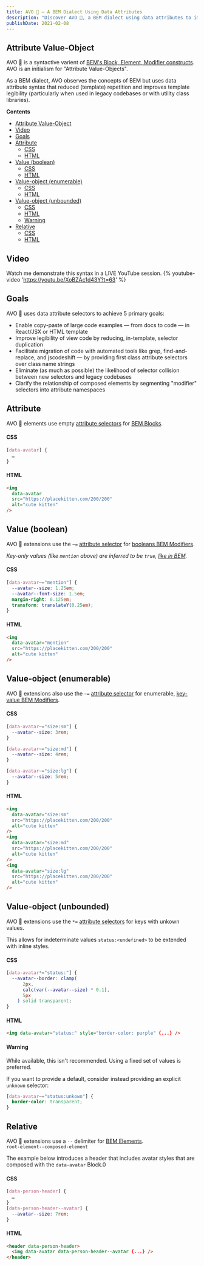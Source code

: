 ```yaml
---
title: AVO 🥑 — A BEM Dialect Using Data Attributes
description: "Discover AVO 🥑, a BEM dialect using data attributes to improve legibility and reduce template repetition. Ideal for legacy codebases or utility class libraries"
publishDate: 2021-02-08
---
```


## Attribute Value-Object

AVO 🥑 is a syntactive varient of [BEM's Block, Element, Modifier constructs](https://en.bem.info/methodology/quick-start/). AVO is an initialism for "Attribute Value-Objects".

As a BEM dialect, AVO observes the concepts of BEM but uses data attribute syntax that reduced (template) repetition and improves template legibility (particularly when used in legacy codebases or with utility class libraries).

**Contents**

- [Attribute Value-Object](#attribute-value-object)
- [Video](#video)
- [Goals](#goals)
- [Attribute](#attribute)
    - [CSS](#css)
    - [HTML](#html)
- [Value (boolean)](#value-boolean)
    - [CSS](#css-1)
    - [HTML](#html-1)
- [Value-object (enumerable)](#value-object-enumerable)
    - [CSS](#css-2)
    - [HTML](#html-2)
- [Value-object (unbounded)](#value-object-unbounded)
    - [CSS](#css-3)
    - [HTML](#html-3)
    - [Warning](#warning)
- [Relative](#relative)
    - [CSS](#css-4)
    - [HTML](#html-4)

## Video

Watch me demonstrate this syntax in a LIVE YouTube session.
{% youtube-video 'https://youtu.be/XoBZAc1d43Y?t=63' %}

## Goals

AVO 🥑 uses data attribute selectors to achieve 5 primary goals:

- Enable copy-paste of large code examples — from docs to code — in React/JSX or HTML template
- Improve legibility of view code by reducing, in-template, selector duplication
- Facilitate migration of code with automated tools like grep, find-and-replace, and jscodeshift — by providing first class attribute selectors over class name strings
- Eliminate (as much as possible) the likelihood of selector collision between new selectors and legacy codebases
- Clarify the relationship of composed elements by segmenting "modifier" selectors into attribute namespaces

## Attribute

AVO 🥑 elements use empty [attribute selectors](https://developer.mozilla.org/en-US/docs/Web/CSS/Attribute_selectors#syntax) for [BEM Blocks](https://en.bem.info/methodology/quick-start/#block).

#### CSS

```css
[data-avatar] {
  …
}
```

#### HTML

```html
<img
  data-avatar
  src="https://placekitten.com/200/200"
  alt="cute kitten"
/>
```

## Value (boolean)

AVO 🥑 extensions use the `~=` [attribute selector](https://developer.mozilla.org/en-US/docs/Web/CSS/Attribute_selectors#syntax) for [booleans BEM Modifiers](https://en.bem.info/methodology/quick-start/#boolean).

_Key-only values (like `mention` above) are inferred to be `true`, [like in BEM](https://en.bem.info/methodology/quick-start/#boolean)._

#### CSS

```css
[data-avatar~="mention"] {
  --avatar--size: 1.25em;
  --avatar--font-size: 1.5em;
  margin-right: 0.125em;
  transform: translateY(0.25em);
}
```

#### HTML

```html
<img
  data-avatar="mention"
  src="https://placekitten.com/200/200"
  alt="cute kitten"
/>
```

## Value-object (enumerable)

AVO 🥑 extensions also use the `~=` [attribute selector](https://developer.mozilla.org/en-US/docs/Web/CSS/Attribute_selectors#syntax) for enumerable, [key-value BEM Modifiers](https://en.bem.info/methodology/quick-start/#key-value).

#### CSS

```css
[data-avatar~="size:sm"] {
  --avatar--size: 3rem;
}

[data-avatar~="size:md"] {
  --avatar--size: 4rem;
}

[data-avatar~="size:lg"] {
  --avatar--size: 5rem;
}
```

#### HTML

```html
<img
  data-avatar="size:sm"
  src="https://placekitten.com/200/200"
  alt="cute kitten"
/>
<img
  data-avatar="size:md"
  src="https://placekitten.com/200/200"
  alt="cute kitten"
/>
<img
  data-avatar="size:lg"
  src="https://placekitten.com/200/200"
  alt="cute kitten"
/>
```

## Value-object (unbounded)

AVO 🥑 extensions use the `*=` [attribute selectors](https://developer.mozilla.org/en-US/docs/Web/CSS/Attribute_selectors#syntax) for keys with unkown values.

This allows for indeterminate values `status:<undefined>` to be extended with inline styles.

#### CSS

```css
[data-avatar*="status:"] {
  --avatar--border: clamp(
      2px,
      calc(var(--avatar--size) * 0.1),
      5px
    ) solid transparent;
}
```

#### HTML

```html
<img data-avatar="status:" style="border-color: purple" {...} />
```

#### Warning

While available, this isn't recommended. Using a fixed set of values is preferred.

If you want to provide a default, consider instead providing an explicit `unknown` selector:

```css
[data-avatar~="status:unkown"] {
  border-color: transparent;
}
```

## Relative

AVO 🥑 extensions use a `--` delimiter for [BEM Elements](https://en.bem.info/methodology/quick-start/#element).  
`root-element--composed-element`

The example below introduces a header that includes avatar styles that are composed with the `data-avatar` Block.0

#### CSS

```css
[data-person-header] {
  …
}
[data-person-header--avatar] {
  --avatar--size: 7rem;
}
```

#### HTML

```html
<header data-person-header>
  <img data-avatar data-person-header--avatar {...} />
</header>
```
